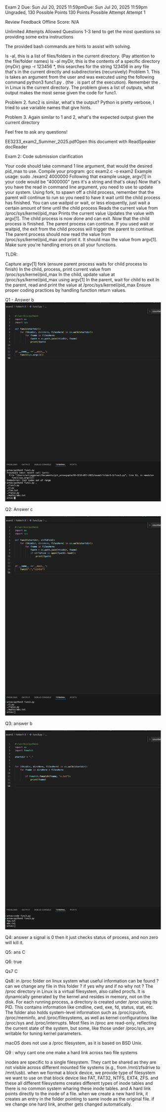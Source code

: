 Exam 2
Due: Sun Jul 20, 2025 11:59pmDue: Sun Jul 20, 2025 11:59pm
Ungraded, 130 Possible Points
130 Points Possible
Attempt
Attempt 1

Review Feedback
Offline Score:
N/A

Unlimited Attempts Allowed
Questions 1-3 tend to get the most questions so providing some extra instructions

The provided bash commands are hints to assist with solving.

ls -al, this is a list of files/folders in the current directory. (Pay attention to the file/folder names)
ls -al myDir, this is the contents of a specific directory (myDir)
grep -r 123456 *, this searches for the string 123456 in any file that's in the current directly and subdirectories (recursively)
Problem 1. This is takes an argument from the user and was executed using the following command python3 func1.py . (the . is part of the execution). Remember the . in Linux is the current directory. The problem gives a list of outputs, what output makes the most sense given the code for func1.

Problem 2. func2 is similar, what's the output? Python is pretty verbose, I tried to use variable names that give hints.

Problem 3. Again similar to 1 and 2, what's the expected output given the current directory

 

Feel free to ask any questions!

EE3233_exam2_Summer_2025.pdfOpen this document with ReadSpeaker docReader

 

Exam 2: Code submission clarification

Your code should take command 1 line argument, that would the desired pid_max to use.
Compile your program: gcc exam2.c -o exam2
Example usage: sudo ./exam2 4000000
Following that example usage, argv[1] in your code would be "4000000" (yes it's a string and that's okay)
Now that's you have the read in command line argument, you need to use to update your system. Using fork, to spawn off a child process, remember that the parent will continue to run so you need to have it wait until the child process has finished. You can use waitpid or wait, or less eloquently, just wait a certain amount of time until the child process
Reads the current value from /proc/sys/kernel/pid_max
Prints the current value
Updates the value with argv[1]. The child process is now done and can exit.
Now that the child process is finished. The parent process can continue. If you used wait or waitpid, the exit from the child process will trigger the parent to continue. The parent process should now read the value from /proc/sys/kernel/pid_max and print it. It should max the value from argv[1].
Make sure you're handling errors on all your functions.

TLDR:

Capture argv[1]
fork (ensure parent process waits for child process to finish)
In the child, process, print current value from /proc/sys/kernel/pid_max
In the child, update value at /proc/sys/kernel/pid_max using argv[1]
In the parent, wait for child to exit
In the parent, read and print the value at /proc/sys/kernel/pid_max
Ensure proper coding practices by handling function return values.
 


 Q1 - Answer b
 ![alt text](image.png)


 Q2: Answer c

 ![alt text](image-1.png)

 Q3: answer b

 ![alt text](image-2.png)

 Q4: answer a
 signal is 0 then it just checks status of process, and non zero will kill it. 

 Q5: ans C

 Q6: true

 Qs7  C
 

 Qs8: in /proc folder on linux system what useful information can be found ? can we change any file in this folder ? if yes why and if no why not ?
The /proc directory in Linux is a virtual filesystem, also called procfs. It is dynamically generated by the kernel and resides in memory, not on the disk. For each running process, a directory is created under /proc using its PID. This contains information like cmdline, cwd, exe, fd, status, stat, etc. The folder also holds system-level information such as /proc/cpuinfo, /proc/meminfo, and /proc/filesystems, as well as kernel configurations like /proc/sys and /proc/interrupts. Most files in /proc are read-only, reflecting the current state of the system, but some, like those under /proc/sys, are writable for tuning kernel parameters.

macOS does not use a /proc filesystem, as it is based on BSD Unix.

Q9 : whyy cant one one make a hard link across two file systems

 inodes are specific to a single filesystem. They cant be shared as they are not visible across different mounted file systems (e.g., from /mnt/zfsdrive to /mnt/usb). when we fiormat a block device, we provide type of filesystem we want to use on that block device like FAT, FAT32, NTFS, EXT4, ZFS. and these all different filesystems creates different types of inode tables and there is no common system wharing these inode tables. 
 and A hard link points directly to the inode of a file. when we create a new hard link, it creates an entry in the folder pointing to same inode as the original file. if we change one hard link, another gets changed automatically. 